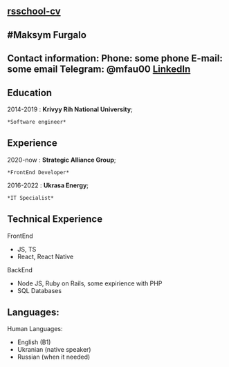 [rsschool-cv](https://github.com/mfurg/rsschool-cv)
-------------------
#Maksym Furgalo
-------------------
Contact information:
Phone: some phone
E-mail: some email
Telegram: @mfau00
[LinkedIn](https://www.linkedin.com/in/furgalo/)
-------------------

Education
-------------------

2014-2019
:   **Krivyy Rih National University**;

    *Software engineer*

Experience
----------

2020-now
:   **Strategic Alliance Group**;

    *FrontEnd Developer*

2016-2022
:   **Ukrasa Energy**;

    *IT Specialist*

Technical Experience
--------------------

FrontEnd
* JS, TS
* React, React Native

BackEnd
* Node JS, Ruby on Rails, some expirience with PHP
* SQL Databases

Languages:
----------------------------------------

Human Languages:

* English (B1)
* Ukranian (native speaker)
* Russian (when it needed)